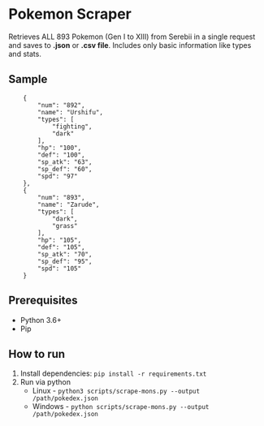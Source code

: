 # Pokemon Scraper

Retrieves ALL 893 Pokemon (Gen I to XIII) from Serebii in a single request and saves to **.json** or **.csv file**. Includes only basic information like types and stats.

## Sample

```
    {
        "num": "892",
        "name": "Urshifu",
        "types": [
            "fighting",
            "dark"
        ],
        "hp": "100",
        "def": "100",
        "sp_atk": "63",
        "sp_def": "60",
        "spd": "97"
    },
    {
        "num": "893",
        "name": "Zarude",
        "types": [
            "dark",
            "grass"
        ],
        "hp": "105",
        "def": "105",
        "sp_atk": "70",
        "sp_def": "95",
        "spd": "105"
    }
```


## Prerequisites

* Python 3.6+
* Pip

## How to run

1. Install dependencies: `pip install -r requirements.txt`
2. Run via python
    * Linux - `python3 scripts/scrape-mons.py --output /path/pokedex.json`
    * Windows - `python scripts/scrape-mons.py --output /path/pokedex.json`

